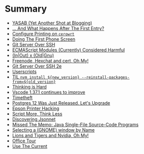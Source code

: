 # Summary

<!-- this could be generated -->
<!-- - [eman: Anatomy of a Hack](./eman.md) -->
<!-- - [Hiring Economics](./hiring-economics.md) -->


- [YASAB (Yet Another Shot at Blogging)](./yet-another-shot-at-blogging.md)
- [... And What Happens After The First Entry?](./and-what-happens-after-the-first-entry.md)
- [Configure Printing on `cerowrt`](./configure-printing-on-cerowrt.md)
- [Doing The First Phone Screen](./doing-the-first-phone-screen.md)
- [Git Server Over SSH](./git-server-over-ssh.md)
- [ECMAScript Modules (Currently) Considered Harmful](./es-modules-considered-harmful.md)
- [(In|Out) x (Old|Gnu)](./in-out-old-gnu.md)
- [Freenode, Hexchat and cert, Oh My!](./freenode-hexchat-and-cert.md)
- [Git Server Over SSH 2e](./git-server-over-ssh-2e.md)
- [Userscripts](./userscripts.md)
- [TIL `nvm install ${new_version} --reinstall-packages-from=${old_version}`](./TIL-npm-reinstall-packages-from.md)
- [Thinking is Hard](./thinking-is-hard.md)
- [Vscode 1.37.1 continues to improve](./vscode-continues-to-improve.md)
- [Timetheft](./timetheft.md)
- [Postgres 12 Was Just Released. Let's Upgrade](./upgrade-postgres-to-12.md)
- [Epson Printer Hacking](./epson-printer-hacking.md)
- [Script More, Think Less](./script-more,-think-less.md)
- [Discovering Jsonnet](./discovering-jsonnet.md)
- [Missed The Memo: Java Single-File Source-Code Programs](./missed-the-memo:-java-single-file-source-code-programs.md)
- [Selecting a (GNOME) window by Name](./selecting-a-gnome-window-by-name.md)
- [Lions and Tigers and Nvidia, Oh My!](./lions-and-tigers-and-nvidia-oh-my.md)
- [Office Tour](./office-tour.md)
- [Use The Current](./use-the-current.md)
